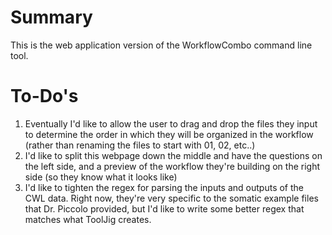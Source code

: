 # Summary
This is the web application version of the WorkflowCombo command line tool.

# To-Do's
1. Eventually I'd like to allow the user to drag and drop the files they input to determine the order in which they will be organized in the workflow (rather than renaming the files to start with 01, 02, etc..)
2. I'd like to split this webpage down the middle and have the questions on the left side, and a preview of the workflow they're building on the right side (so they know what it looks like)
3. I'd like to tighten the regex for parsing the inputs and outputs of the CWL data. Right now, they're very specific to the somatic example files that Dr. Piccolo provided, but I'd like to write some better regex that matches what ToolJig creates.

